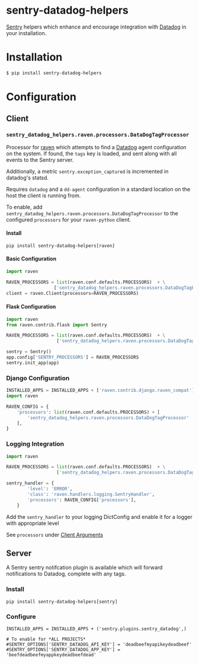 sentry-datadog-helpers
======================

[Sentry](https://github.com/getsentry/sentry) helpers which enhance
and encourage integration with [Datadog](https://www.datadoghq.com)
in your installation.

# Installation

```bash
$ pip install sentry-datadog-helpers
```

# Configuration

## Client

### `sentry_datadog_helpers.raven.processors.DataDogTagProcessor`

Processor for [raven](https://github.com/getsentry/raven-python)
which attempts to find a [Datadog](https://www.datadoghq.com)
agent configuration on the system. If found, the `tags` key is
loaded, and sent along with all events to the Sentry server.

Additionally, a metric `sentry.exception_captured` is incremented
in datadog's statsd.

Requires `datadog` and a `dd-agent` configuration in a standard
location on the host the client is running from.

To enable, add `sentry_datadog_helpers.raven.processors.DataDogTagProcessor`
to the configured `processors` for your `raven-python` client.

#### Install

`pip install sentry-datadog-helpers[raven]`

#### Basic Configuration

```python
import raven

RAVEN_PROCESSORS = list(raven.conf.defaults.PROCESSORS)  + \
                  ['sentry_datadog_helpers.raven.processors.DataDogTagProcessor']
client = raven.Client(processors=RAVEN_PROCESSORS)
```

#### Flask Configuration

```python
import raven
from raven.contrib.flask import Sentry

RAVEN_PROCESSORS = list(raven.conf.defaults.PROCESSORS)  + \
                   ['sentry_datadog_helpers.raven.processors.DataDogTagProcessor']

sentry = Sentry()
app.config['SENTRY_PROCESSORS'] = RAVEN_PROCESSORS
sentry.init_app(app)
```

### Django Configuration

```python
INSTALLED_APPS = INSTALLED_APPS + ['raven.contrib.django.raven_compat']
import raven

RAVEN_CONFIG = {
    'processors': list(raven.conf.defaults.PROCESSORS) + [
        'sentry_datadog_helpers.raven.processors.DataDogTagProcessor'
    ],
}
```

### Logging Integration

```python
import raven

RAVEN_PROCESSORS = list(raven.conf.defaults.PROCESSORS)  + \
                   ['sentry_datadog_helpers.raven.processors.DataDogTagProcessor']

sentry_handler = {
        'level': 'ERROR',
        'class': 'raven.handlers.logging.SentryHandler',
        'processors': RAVEN_CONFIG['processors'],
    }
```

Add the `sentry_handler` to your logging DictConfig and enable it for a logger with appropriate level

See `processors` under [Client Arguments](https://docs.getsentry.com/hosted/clients/python/advanced/#client-arguments)

## Server

A Sentry sentry notifcation plugin is available which will forward
notifications to Datadog, complete with any tags.

### Install

`pip install sentry-datadog-helpers[sentry]`

### Configure

```
INSTALLED_APPS = INSTALLED_APPS + ('sentry.plugins.sentry_datadog',)

# To enable for *ALL PROJECTS*
#SENTRY_OPTIONS['SENTRY_DATADOG_API_KEY'] = 'deadbeefmyapikeydeadbeef'
#SENTRY_OPTIONS['SENTRY_DATADOG_APP_KEY'] = 'beefdeadbeefmyappkeydeadbeefdead'
```
